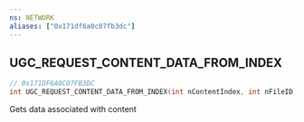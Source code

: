 ```yaml
---
ns: NETWORK
aliases: ["0x171df6a0c07fb3dc"]
---
```

## UGC_REQUEST_CONTENT_DATA_FROM_INDEX

```c
// 0x171DF6A0C07FB3DC
int UGC_REQUEST_CONTENT_DATA_FROM_INDEX(int nContentIndex, int nFileID);
```

Gets data associated with content

